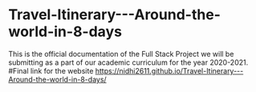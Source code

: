 # Travel-Itinerary---Around-the-world-in-8-days
This is the official documentation of the Full Stack Project we will be submitting as a part of our academic curriculum for the year 2020-2021. 
#Final link for the website
https://nidhi2611.github.io/Travel-Itinerary---Around-the-world-in-8-days/
